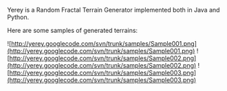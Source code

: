 Yerey is a Random Fractal Terrain Generator implemented both in Java and Python.


Here are some samples of generated terrains:

![http://yerey.googlecode.com/svn/trunk/samples/Sample001.png](http://yerey.googlecode.com/svn/trunk/samples/Sample001.png)
![http://yerey.googlecode.com/svn/trunk/samples/Sample002.png](http://yerey.googlecode.com/svn/trunk/samples/Sample002.png)
![http://yerey.googlecode.com/svn/trunk/samples/Sample003.png](http://yerey.googlecode.com/svn/trunk/samples/Sample003.png)